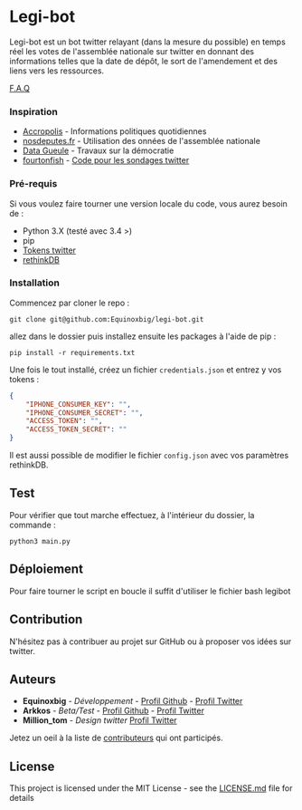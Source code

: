 # Legi-bot

Legi-bot est un bot twitter relayant (dans la mesure du possible) en temps réel les votes de l'assemblée nationale sur twitter
en donnant des informations telles que la date de dépôt, le sort de l'amendement et des liens vers les ressources.

[F.A.Q](https://github.com/Equinoxbig/legi-bot/wiki/F.A.Q)

### Inspiration

* [Accropolis](https://accropolis.fr) - Informations politiques quotidiennes
* [nosdeputes.fr](https://nosdeputes.fr) - Utilisation des onnées de l'assemblée nationale
* [Data Gueule](https://www.youtube.com/user/datagueule) - Travaux sur la démocratie
* [fourtonfish](https://github.com/fourtonfish) - [Code pour les sondages twitter](https://gist.github.com/fourtonfish/5ac885e5e13e6ca33dca9f8c2ef1c46e)

### Pré-requis

Si vous voulez faire tourner une version locale du code, vous aurez besoin de :
* Python 3.X (testé avec 3.4 >)
* pip
* [Tokens twitter](https://gist.github.com/Equinoxbig/99d25d2208ce3a476b49ac5000b07877)
* [rethinkDB](https://rethinkdb.com/docs/guide/python/)

### Installation

Commencez par cloner le repo :
```
git clone git@github.com:Equinoxbig/legi-bot.git
```
allez dans le dossier puis
installez ensuite les packages à l'aide de pip :
```
pip install -r requirements.txt
```

Une fois le tout installé, créez un fichier `credentials.json` et entrez y vos tokens :
```json
{
    "IPHONE_CONSUMER_KEY": "",
    "IPHONE_CONSUMER_SECRET": "",
    "ACCESS_TOKEN": "",
    "ACCESS_TOKEN_SECRET": ""
}
```

Il est aussi possible de modifier le fichier `config.json` avec vos paramètres rethinkDB.

## Test

Pour vérifier que tout marche effectuez, à l'intérieur du dossier, la commande :
```
python3 main.py
```

## Déploiement

Pour faire tourner le script en boucle il suffit d'utiliser le fichier bash legibot

## Contribution

N'hésitez pas à contribuer au projet sur GitHub ou à proposer vos idées sur twitter.

## Auteurs

* **Equinoxbig** - *Développement* - [Profil Github](https://github.com/Equinoxbig) - [Profil Twitter](https://twitter.com/Equinoxbig)
* **Arkkos** - *Beta/Test* - [Profil Github](https://github.com/Arkkos) - [Profil Twitter](https://twitter.com/Arkkos1)
* **Million_tom** - *Design twitter* [Profil Twitter](https://twitter.com/million_tom)

Jetez un oeil à la liste de [contributeurs](https://github.com/Equinoxbig/legi-bot/contributors) qui ont participés.

## License

This project is licensed under the MIT License - see the [LICENSE.md](LICENSE.md) file for details